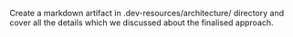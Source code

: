 Create a markdown artifact in .dev-resources/architecture/ directory and cover all the details which we discussed about the finalised approach.
